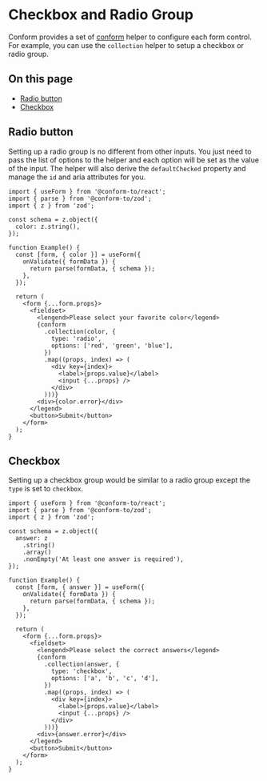 # Checkbox and Radio Group

Conform provides a set of [conform](/packages/conform-react/README.md#conform) helper to configure each form control. For example, you can use the `collection` helper to setup a checkbox or radio group.

<!-- aside -->

## On this page

- [Radio button](#radio-button)
- [Checkbox](#checkbox)

<!-- /aside -->

## Radio button

Setting up a radio group is no different from other inputs. You just need to pass the list of options to the helper and each option will be set as the value of the input. The helper will also derive the `defaultChecked` property and manage the `id` and aria attributes for you.

```tsx
import { useForm } from '@conform-to/react';
import { parse } from '@conform-to/zod';
import { z } from 'zod';

const schema = z.object({
  color: z.string(),
});

function Example() {
  const [form, { color }] = useForm({
    onValidate({ formData }) {
      return parse(formData, { schema });
    },
  });

  return (
    <form {...form.props}>
      <fieldset>
        <lengend>Please select your favorite color</legend>
        {conform
          .collection(color, {
            type: 'radio',
            options: ['red', 'green', 'blue'],
          })
          .map((props, index) => (
            <div key={index}>
              <label>{props.value}</label>
              <input {...props} />
            </div>
          )))}
        <div>{color.error}</div>
      </legend>
      <button>Submit</button>
    </form>
  );
}
```

## Checkbox

Setting up a checkbox group would be similar to a radio group except the `type` is set to `checkbox`.

```tsx
import { useForm } from '@conform-to/react';
import { parse } from '@conform-to/zod';
import { z } from 'zod';

const schema = z.object({
  answer: z
    .string()
    .array()
    .nonEmpty('At least one answer is required'),
});

function Example() {
  const [form, { answer }] = useForm({
    onValidate({ formData }) {
      return parse(formData, { schema });
    },
  });

  return (
    <form {...form.props}>
      <fieldset>
        <lengend>Please select the correct answers</legend>
        {conform
          .collection(answer, {
            type: 'checkbox',
            options: ['a', 'b', 'c', 'd'],
          })
          .map((props, index) => (
            <div key={index}>
              <label>{props.value}</label>
              <input {...props} />
            </div>
          )))}
        <div>{answer.error}</div>
      </legend>
      <button>Submit</button>
    </form>
  );
}
```
